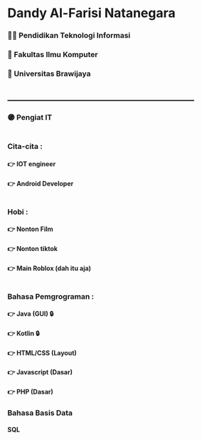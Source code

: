 
# Dandy Al-Farisi Natanegara

### 👨‍🎓 Pendidikan Teknologi Informasi
### 🏢 Fakultas Ilmu Komputer
### 🏫 Universitas Brawijaya
## __________________________________________
### 🟣 Pengiat IT
#
### Cita-cita :
#### 👉 IOT engineer
#### 👉 Android Developer
#
### Hobi :
#### 👉 Nonton Film
#### 👉 Nonton tiktok 
#### 👉 Main Roblox (dah itu aja)
#
### Bahasa Pemgrograman :
#### 👉 Java (GUI) 🔒
#### 👉 Kotlin 🔒
#### 👉 HTML/CSS (Layout)
#### 👉 Javascript (Dasar)
#### 👉 PHP (Dasar)

### Bahasa Basis Data
#### SQL
